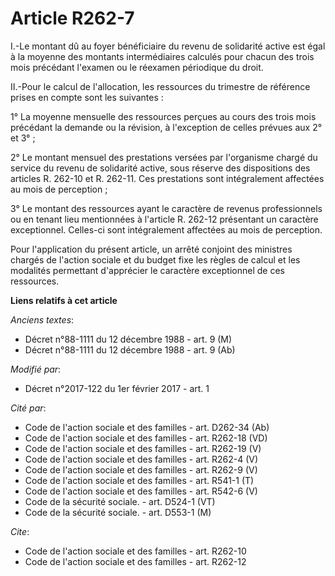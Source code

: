 # Article R262-7

I.-Le montant dû au foyer bénéficiaire du revenu de solidarité active est égal à la moyenne des montants intermédiaires
calculés pour chacun des trois mois précédant l'examen ou le réexamen périodique du droit. 

II.-Pour le calcul de l'allocation, les ressources du trimestre de référence prises en compte sont les suivantes : 

1° La moyenne mensuelle des ressources perçues au cours des trois mois précédant la demande ou la révision, à l'exception de
celles prévues aux 2° et 3° ; 

2° Le montant mensuel des prestations versées par l'organisme chargé du service du revenu de solidarité active, sous réserve
des dispositions des articles R. 262-10 et R. 262-11. Ces prestations sont intégralement affectées au mois de perception ; 

3° Le montant des ressources ayant le caractère de revenus professionnels ou en tenant lieu mentionnées à l'article R. 262-12
présentant un caractère exceptionnel. Celles-ci sont intégralement affectées au mois de perception. 

Pour l'application du présent article, un arrêté conjoint des ministres chargés de l'action sociale et du budget fixe les
règles de calcul et les modalités permettant d'apprécier le caractère exceptionnel de ces ressources.

**Liens relatifs à cet article**

_Anciens textes_:

  - Décret n°88-1111 du 12 décembre 1988 - art. 9 (M)
  - Décret n°88-1111 du 12 décembre 1988 - art. 9 (Ab)

_Modifié par_:

  - Décret n°2017-122 du 1er février 2017 - art. 1

_Cité par_:

  - Code de l'action sociale et des familles - art. D262-34 (Ab)
  - Code de l'action sociale et des familles - art. R262-18 (VD)
  - Code de l'action sociale et des familles - art. R262-19 (V)
  - Code de l'action sociale et des familles - art. R262-4 (V)
  - Code de l'action sociale et des familles - art. R262-9 (V)
  - Code de l'action sociale et des familles - art. R541-1 (T)
  - Code de l'action sociale et des familles - art. R542-6 (V)
  - Code de la sécurité sociale. - art. D524-1 (VT)
  - Code de la sécurité sociale. - art. D553-1 (M)

_Cite_:

  - Code de l'action sociale et des familles - art. R262-10
  - Code de l'action sociale et des familles - art. R262-12
